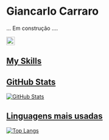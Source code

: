 
# Giancarlo Carraro
... Em construção ....

<img src="https://img.shields.io/static/v1?message=LinkedIn&logo=linkedin&label=&color=0077B5&logoColor=white&labelColor=&style=for-the-badge" height="22" alt="linkedin logo"  />
  <a href="https://www.linkedin.com/in/giancarlocarraro" target="_blank">
  

## My Skills


## GitHub Stats
![GitHub Stats](https://github-readme-stats.vercel.app/api?username=giancarlocarraro&theme=solarized-light&border_color=30A3DC&show_icons=true&icon_color=30A3DC&)


## Linguagens mais usadas
![Top Langs](https://github-readme-stats-git-masterrstaa-rickstaa.vercel.app/api/top-langs/?username=giancarlocarraro&theme=solarized-light&layout=compact&border_color=30A3DC)
